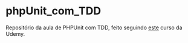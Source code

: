 # phpUnit_com_TDD

Repositório da aula de PHPUnit com TDD, feito seguindo [este](https://www.udemy.com/introducao-ao-phpunit-com-exemplo-de-tdd/) curso da Udemy.
